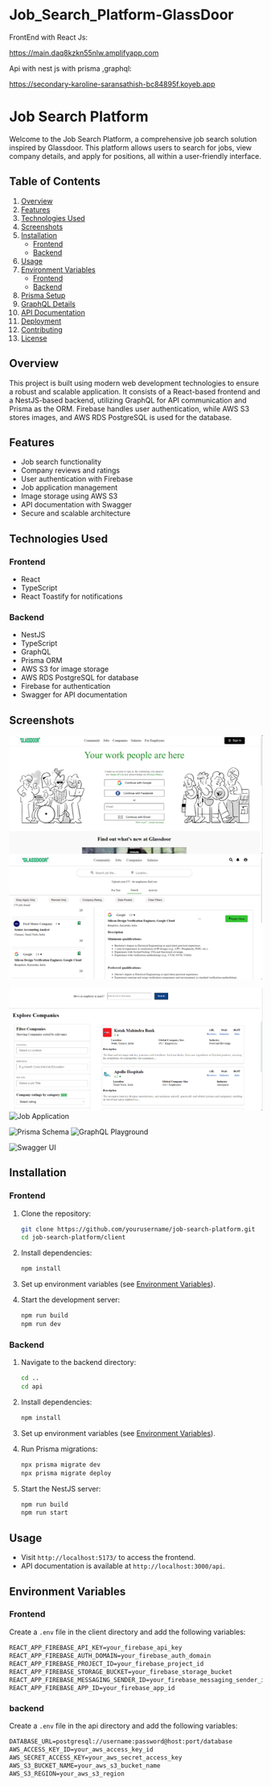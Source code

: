 # Job_Search_Platform-GlassDoor

FrontEnd with React Js:

https://main.daq8kzkn55nlw.amplifyapp.com


Api with nest js with prisma ,graphql:

https://secondary-karoline-saransathish-bc84895f.koyeb.app

# Job Search Platform

Welcome to the Job Search Platform, a comprehensive job search solution inspired by Glassdoor. This platform allows users to search for jobs, view company details, and apply for positions, all within a user-friendly interface.

## Table of Contents

1. [Overview](#overview)
2. [Features](#features)
3. [Technologies Used](#technologies-used)
4. [Screenshots](#screenshots)
5. [Installation](#installation)
   - [Frontend](#frontend)
   - [Backend](#backend)
6. [Usage](#usage)
7. [Environment Variables](#environment-variables)
   - [Frontend](#frontend)
   - [Backend](#backend)
8. [Prisma Setup](#prisma-setup)
9. [GraphQL Details](#graphql-details)
10. [API Documentation](#api-documentation)
11. [Deployment](#deployment)
12. [Contributing](#contributing)
13. [License](#license)

## Overview

This project is built using modern web development technologies to ensure a robust and scalable application. It consists of a React-based frontend and a NestJS-based backend, utilizing GraphQL for API communication and Prisma as the ORM. Firebase handles user authentication, while AWS S3 stores images, and AWS RDS PostgreSQL is used for the database.

## Features

- Job search functionality
- Company reviews and ratings
- User authentication with Firebase
- Job application management
- Image storage using AWS S3
- API documentation with Swagger
- Secure and scalable architecture

## Technologies Used

### Frontend

- React
- TypeScript
- React Toastify for notifications

### Backend

- NestJS
- TypeScript
- GraphQL
- Prisma ORM
- AWS S3 for image storage
- AWS RDS PostgreSQL for database
- Firebase for authentication
- Swagger for API documentation

## Screenshots

![Homepage](screenshots/homepage.png)
![Job Search](screenshots/job-search.png)

![Company Reviews](screenshots/company-reviews.png)
![Job Application](screenshots/job-application.png)

![Prisma Schema](screenshots/prisma-schema.png)
![GraphQL Playground](screenshots/graphql-playground.png)

![Swagger UI](screenshots/swagger-ui.png)

## Installation

### Frontend

1. Clone the repository:
    ```bash
    git clone https://github.com/yourusername/job-search-platform.git
    cd job-search-platform/client
    ```

2. Install dependencies:
    ```bash
    npm install
    ```

3. Set up environment variables (see [Environment Variables](#environment-variables)).

4. Start the development server:
    ```bash
    npm run build
    npm run dev
    ```

### Backend

1. Navigate to the backend directory:
    ```bash
    cd ..
    cd api
    ```

2. Install dependencies:
    ```bash
    npm install
    ```

3. Set up environment variables (see [Environment Variables](#environment-variables)).

4. Run Prisma migrations:
    ```bash
    npx prisma migrate dev
    npx prisma migrate deploy
    ```

5. Start the NestJS server:
    ```bash
    npm run build
    npm run start
    ```

## Usage

- Visit `http://localhost:5173/` to access the frontend.
- API documentation is available at `http://localhost:3000/api`.

## Environment Variables

### Frontend

Create a `.env` file in the client directory and add the following variables:

```env
REACT_APP_FIREBASE_API_KEY=your_firebase_api_key
REACT_APP_FIREBASE_AUTH_DOMAIN=your_firebase_auth_domain
REACT_APP_FIREBASE_PROJECT_ID=your_firebase_project_id
REACT_APP_FIREBASE_STORAGE_BUCKET=your_firebase_storage_bucket
REACT_APP_FIREBASE_MESSAGING_SENDER_ID=your_firebase_messaging_sender_id
REACT_APP_FIREBASE_APP_ID=your_firebase_app_id
```


### backend

Create a `.env` file in the api directory and add the following variables:

```env
DATABASE_URL=postgresql://username:password@host:port/database
AWS_ACCESS_KEY_ID=your_aws_access_key_id
AWS_SECRET_ACCESS_KEY=your_aws_secret_access_key
AWS_S3_BUCKET_NAME=your_aws_s3_bucket_name
AWS_S3_REGION=your_aws_s3_region
```
